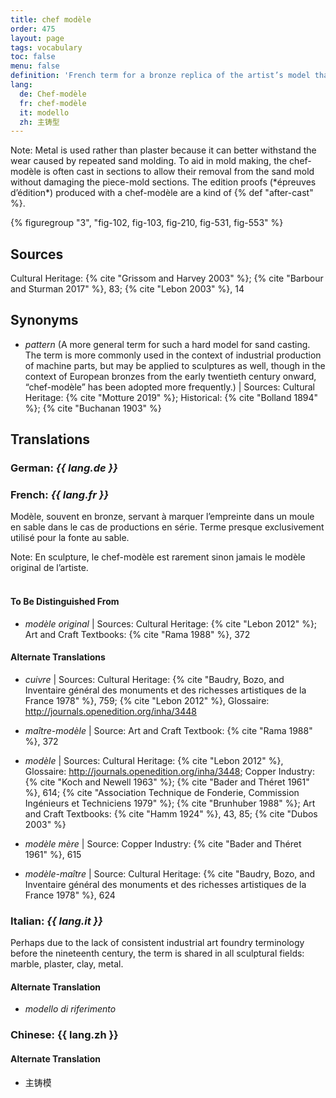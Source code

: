 ```yaml
---
title: chef modèle
order: 475
layout: page
tags: vocabulary
toc: false
menu: false
definition: 'French term for a bronze replica of the artist’s model that is used to make molds for the production of large editions in sand casting. In rare cases, a chef-modèle has been used in lost-wax casting.'
lang:
  de: Chef-modèle
  fr: chef-modèle
  it: modello
  zh: 主铸型
---
```


<div class="backmatter">
Note: Metal is used rather than plaster because it can better withstand the wear caused by repeated sand molding. To aid in mold making, the chef-modèle is often cast in sections to allow their removal from the sand mold without damaging the piece-mold sections. The edition proofs (*épreuves d’édition*) produced with a chef-modèle are a kind of {% def "after-cast" %}.
</div>

{% figuregroup "3", "fig-102, fig-103, fig-210, fig-531, fig-553" %}

## Sources

Cultural Heritage: {% cite "Grissom and Harvey 2003" %}; {% cite "Barbour and Sturman 2017" %}, 83; {% cite "Lebon 2003" %}, 14

## Synonyms

- *pattern* (A more general term for such a hard model for sand casting. The term is more commonly used in the context of industrial production of machine parts, but may be applied to sculptures as well, though in the context of European bronzes from the early twentieth century onward, “chef-modèle” has been adopted more frequently.) | Sources: Cultural Heritage: {% cite "Motture 2019" %}; Historical: {% cite "Bolland 1894" %}; {% cite "Buchanan 1903" %}

## Translations

<div class="accordion">

### **German**: *{{ lang.de }}*

### **French**: *{{ lang.fr }}*

Modèle, souvent en bronze, servant à marquer l’empreinte dans un moule en sable dans le cas de productions en série. Terme presque exclusivement utilisé pour la fonte au sable.

<div class="backmatter">
Note: En sculpture, le chef-modèle est rarement sinon jamais le modèle original de l’artiste.
</div>

<br />

#### To Be Distinguished From

- *modèle original* | Sources: Cultural Heritage: {% cite "Lebon 2012" %}; Art and Craft Textbooks: {% cite "Rama 1988" %}, 372

#### Alternate Translations

- *cuivre* | Sources: Cultural Heritage: {% cite "Baudry, Bozo, and Inventaire général des monuments et des richesses artistiques de la France 1978" %}, 759; {% cite "Lebon 2012" %}, Glossaire: <http://journals.openedition.org/inha/3448>

- *maître-modèle* | Source: Art and Craft Textbook: {% cite "Rama 1988" %}, 372

- *modèle* | Sources: Cultural Heritage: {% cite "Lebon 2012" %}, Glossaire: <http://journals.openedition.org/inha/3448>; Copper Industry: {% cite "Koch and Newell 1963" %}; {% cite "Bader and Théret 1961" %}, 614; {% cite "Association Technique de Fonderie, Commission Ingénieurs et Techniciens 1979" %}; {% cite "Brunhuber 1988" %}; Art and Craft Textbooks: {% cite "Hamm 1924" %}, 43, 85; {% cite "Dubos 2003" %}

- *modèle mère* | Source: Copper Industry: {% cite "Bader and Théret 1961" %}, 615

- *modèle-maître* | Source: Cultural Heritage: {% cite "Baudry, Bozo, and Inventaire général des monuments et des richesses artistiques de la France 1978" %}, 624

### **Italian**: *{{ lang.it }}*

Perhaps due to the lack of consistent industrial art foundry terminology before the nineteenth century, the term is shared in all sculptural fields: marble, plaster, clay, metal.

#### Alternate Translation

- *modello di riferimento*

### **Chinese**: {{ lang.zh }}

#### Alternate Translation

- 主铸模

</div>
